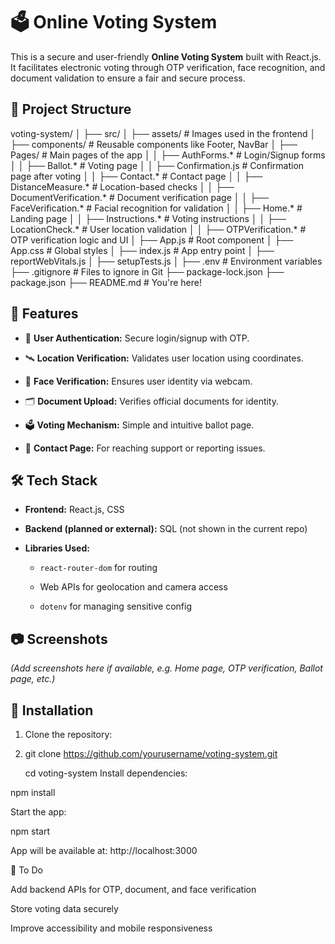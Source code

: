 
# 🗳️ Online Voting System

This is a secure and user-friendly **Online Voting System** built with React.js. It facilitates electronic voting through OTP verification, face recognition, and document validation to ensure a fair and secure process.

## 📁 Project Structure

voting-system/
│
├── src/
│ ├── assets/ # Images used in the frontend
│ ├── components/ # Reusable components like Footer, NavBar
│ ├── Pages/ # Main pages of the app
│ │ ├── AuthForms.* # Login/Signup forms
│ │ ├── Ballot.* # Voting page
│ │ ├── Confirmation.js # Confirmation page after voting
│ │ ├── Contact.* # Contact page
│ │ ├── DistanceMeasure.* # Location-based checks
│ │ ├── DocumentVerification.* # Document verification page
│ │ ├── FaceVerification.* # Facial recognition for validation
│ │ ├── Home.* # Landing page
│ │ ├── Instructions.* # Voting instructions
│ │ ├── LocationCheck.* # User location validation
│ │ ├── OTPVerification.* # OTP verification logic and UI
│ ├── App.js # Root component
│ ├── App.css # Global styles
│ ├── index.js # App entry point
│ ├── reportWebVitals.js
│ ├── setupTests.js
│
├── .env # Environment variables
├── .gitignore # Files to ignore in Git
├── package-lock.json
├── package.json
├── README.md # You're here!

## 🚀 Features

- 🧾 **User Authentication:** Secure login/signup with OTP.
  
- 🛰️ **Location Verification:** Validates user location using coordinates.
  
- 📸 **Face Verification:** Ensures user identity via webcam.
  
- 🗂️ **Document Upload:** Verifies official documents for identity.
  
- 🗳️ **Voting Mechanism:** Simple and intuitive ballot page.
  
- 📧 **Contact Page:** For reaching support or reporting issues.

## 🛠️ Tech Stack

- **Frontend:** React.js, CSS
  
- **Backend (planned or external):** SQL (not shown in the current repo)
- **Libraries Used:**

  - `react-router-dom` for routing
    
  - Web APIs for geolocation and camera access
    
  - `dotenv` for managing sensitive config

## 📷 Screenshots

_(Add screenshots here if available, e.g. Home page, OTP verification, Ballot page, etc.)_

## 🔧 Installation

1. Clone the repository:
2. 
   git clone https://github.com/yourusername/voting-system.git
   
   cd voting-system
Install dependencies:

npm install

Start the app:

npm start

App will be available at: http://localhost:3000

📌 To Do

Add backend APIs for OTP, document, and face verification

Store voting data securely

Improve accessibility and mobile responsiveness

